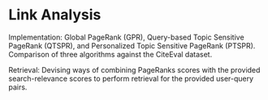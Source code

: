 # Link Analysis

Implementation: Global PageRank (GPR), Query-based Topic Sensitive PageRank (QTSPR), and Personalized Topic Sensitive PageRank (PTSPR). Comparison of three algorithms against the CiteEval dataset.

Retrieval: Devising ways of combining PageRanks scores with the provided search-relevance scores to perform retrieval for the provided user-query pairs.
